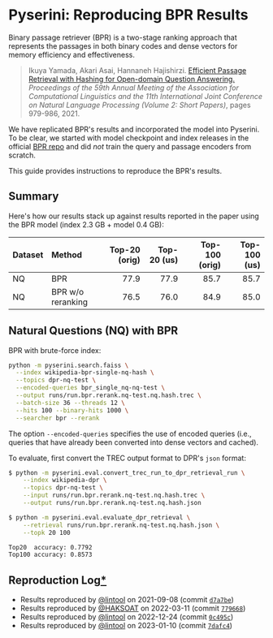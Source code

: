 # Pyserini: Reproducing BPR Results

Binary passage retriever (BPR) is a two-stage ranking approach that represents the passages in both binary codes and dense vectors for memory efficiency and effectiveness.

> Ikuya Yamada, Akari Asai, Hannaneh Hajishirzi. [Efficient Passage Retrieval with Hashing for Open-domain Question Answering.](https://aclanthology.org/2021.acl-short.123/) _Proceedings of the 59th Annual Meeting of the Association for Computational Linguistics and the 11th International Joint Conference on Natural Language Processing (Volume 2: Short Papers)_, pages 979-986, 2021.

We have replicated BPR's results and incorporated the model into Pyserini.
To be clear, we started with model checkpoint and index releases in the official [BPR repo](https://github.com/studio-ousia/bpr) and did _not_ train the query and passage encoders from scratch.

This guide provides instructions to reproduce the BPR's results.

## Summary

Here's how our results stack up against results reported in the paper using the BPR model (index 2.3 GB + model 0.4 GB):

| Dataset     | Method            | Top-20 (orig) | Top-20 (us) | Top-100 (orig) | Top-100 (us) |
|:------------|:------------------|--------------:|------------:|---------------:|-------------:|
| NQ          | BPR               |          77.9 |        77.9 |           85.7 |         85.7 |
| NQ          | BPR w/o reranking |          76.5 |        76.0 |           84.9 |         85.0 |

## Natural Questions (NQ) with BPR

BPR with brute-force index:

```bash
python -m pyserini.search.faiss \
  --index wikipedia-bpr-single-nq-hash \
  --topics dpr-nq-test \
  --encoded-queries bpr_single_nq-nq-test \
  --output runs/run.bpr.rerank.nq-test.nq.hash.trec \
  --batch-size 36 --threads 12 \
  --hits 100 --binary-hits 1000 \
  --searcher bpr --rerank
```

The option `--encoded-queries` specifies the use of encoded queries (i.e., queries that have already been converted into dense vectors and cached).

To evaluate, first convert the TREC output format to DPR's `json` format:

```bash
$ python -m pyserini.eval.convert_trec_run_to_dpr_retrieval_run \
    --index wikipedia-dpr \
    --topics dpr-nq-test \
    --input runs/run.bpr.rerank.nq-test.nq.hash.trec \
    --output runs/run.bpr.rerank.nq-test.nq.hash.json

$ python -m pyserini.eval.evaluate_dpr_retrieval \
    --retrieval runs/run.bpr.rerank.nq-test.nq.hash.json \
    --topk 20 100

Top20  accuracy: 0.7792
Top100 accuracy: 0.8573
```

## Reproduction Log[*](reproducibility.md)

+ Results reproduced by [@lintool](https://github.com/lintool) on 2021-09-08 (commit [`d7a7be`](https://github.com/castorini/pyserini/commit/d7a7bededc650dfa87eb89ba92907fd97a10310b))
+ Results reproduced by [@HAKSOAT](https://github.com/HAKSOAT) on 2022-03-11 (commit [`779668`](https://github.com/castorini/pyserini/commit/77966851755163e36489544fb08f73171e98103f))
+ Results reproduced by [@lintool](https://github.com/lintool) on 2022-12-24 (commit [`0c495c`](https://github.com/castorini/pyserini/commit/0c495cf2999dda980eb1f85efa30a4323cef5855))
+ Results reproduced by [@lintool](https://github.com/lintool) on 2023-01-10 (commit [`7dafc4`](https://github.com/castorini/pyserini/commit/7dafc4f918bd44ada3771a5c81692ab19cc2cae9))
